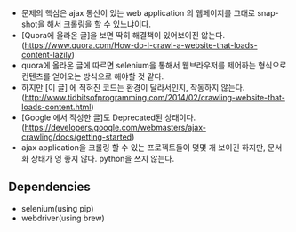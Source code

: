 - 문제의 핵심은 ajax 통신이 있는 web application 의 웹페이지를 
그대로 snap-shot을 해서 크롤링을 할 수 있느냐이다.
- [Quora에 올라온 글]을 보면 딱히 해결책이 있어보이진 않는다.(https://www.quora.com/How-do-I-crawl-a-website-that-loads-content-lazily)
- quora에 올라온 글에 따르면 selenium을 통해서 웹브라우저를 제어하는 형식으로 컨텐츠를 얻어오는 방식으로 해야할 것 같다.
- 하지만 [이 글] 에 적혀진 코드는 환경이 달라서인지, 작동하지 않는다.(http://www.tidbitsofprogramming.com/2014/02/crawling-website-that-loads-content.html)
- [Google 에서 작성한 글]도 Deprecated된 상태이다.(https://developers.google.com/webmasters/ajax-crawling/docs/getting-started)
- ajax application을 크롤링 할 수 있는 프로젝트들이 몇몇 개 보이긴 하지만, 문서화 상태가 영 좋지 않다. python을 쓰지 않는다.


## Dependencies
- selenium(using pip)
- webdriver(using brew)